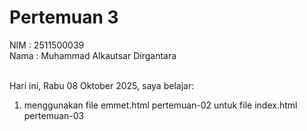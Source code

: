 # Pertemuan 3

NIM : 2511500039<br>
Nama : Muhammad Alkautsar Dirgantara<br><br>

Hari ini, Rabu 08 Oktober 2025, saya belajar:
<ol>
  <li>menggunakan file emmet.html pertemuan-02 untuk file index.html pertemuan-03</li>
</ol>